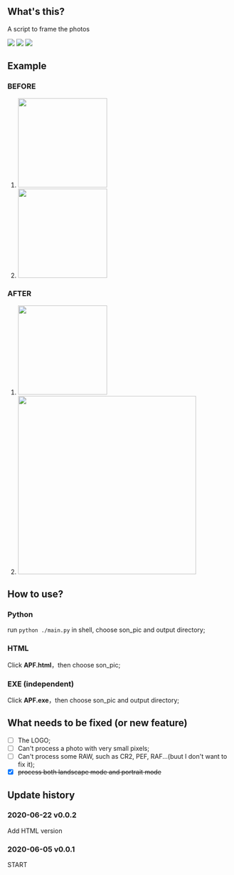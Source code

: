 ## What's this?

A script to frame the photos

![](https://img.shields.io/github/stars/jinqimu/addPhotoFrame)
![](https://img.shields.io/badge/language-html-red)
![](https://img.shields.io/badge/language-python-green)

## Example

### BEFORE
1. <img src="https://cdn.jsdelivr.net/gh/jinqimu/cloudimg/img/20200605202803.jpg" width="200"/>

2. <img src="https://cdn.jsdelivr.net/gh/jinqimu/cloudimg/img/20200622213137.jpg" width="200" />

### AFTER

1. <img src="https://cdn.jsdelivr.net/gh/jinqimu/cloudimg/img/20200605181605.png" width="200" />

2. <img src="https://cdn.jsdelivr.net/gh/jinqimu/cloudimg/img/20200622220507.png" width="400"/>

## How to use?

### Python

run `python ./main.py` in shell, choose son_pic and output directory;

### HTML

Click **APF.html**，then choose son_pic;

### EXE (independent)

Click **APF.exe**，then choose son_pic and output directory;

## What needs to be fixed (or new feature)

- [ ] The LOGO;
- [ ] Can't process a photo with very small pixels;
- [ ] Can't process some RAW, such as CR2, PEF, RAF...(buut I don't want to fix it);
- [x] ~~process both landscape mode and portrait mode~~

## Update history

### 2020-06-22 v0.0.2
Add HTML version

### 2020-06-05 v0.0.1

START